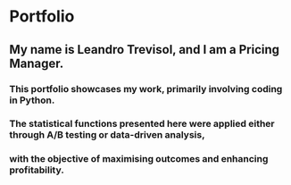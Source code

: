 # Portfolio

## My name is Leandro Trevisol, and I am a Pricing Manager. 

### This portfolio showcases my work, primarily involving coding in Python. 
### The statistical functions presented here were applied either through A/B testing or data-driven analysis, 
### with the objective of maximising outcomes and enhancing profitability.